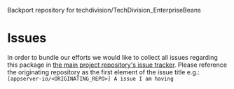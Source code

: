 Backport repository for techdivision/TechDivision_EnterpriseBeans

# Issues
In order to bundle our efforts we would like to collect all issues regarding this package in [the main project repository's issue tracker](https://github.com/appserver-io/appserver/issues).
Please reference the originating repository as the first element of the issue title e.g.:
`[appserver-io/<ORIGINATING_REPO>] A issue I am having`
